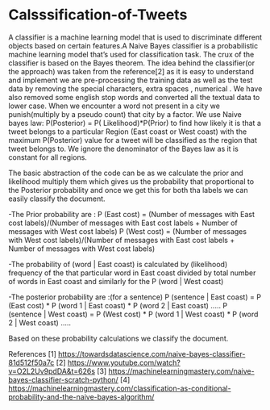 # Calsssification-of-Tweets

A classifier is a machine learning model that is used to discriminate different objects based on certain features.A Naive Bayes classifier is a probabilistic machine learning model that’s used for classification task. The crux of the classifier is based on the Bayes theorem. The idea behind the classifier(or the approach) was taken from the reference[2] as it is easy to understand and implement we are pre-processing the training data as well as the test data by removing the special characters, extra spaces , numerical . We have also removed some english stop words and converted all the textual data to lower case. When we encounter a word not present in a city we punish(multiply by a pseudo count) that city by a factor. We use Naive bayes law: P(Posterior) = P( Likelihood)*P(Prior) to find how likely it is that a tweet belongs to a particular Region (East coast or West coast) with the maximum P(Posterior) value for a tweet will be classified as the region that tweet belongs to. We ignore the denominator of the Bayes law as it is constant for all regions.

The basic abstraction of the code can be as we calculate the prior and likelihood multiply them which gives us the probability that proportional to the Posterior probability and once we get this for both tha labels we can easily classify the document.

-The Prior probability are : P (East cost) = (Number of messages with East cost labels)/(Number of messages with East cost labels + Number of messages with West cost labels) P (West cost) = (Number of messages with West cost labels)/(Number of messages with East cost labels + Number of messages with West cost labels)

-The probability of (word | East coast) is calculated by (likelihood) frequency of the that particular word in East coast divided by total number of words in East coast and similarly for the P (word | West coast)

-The posterior probability are :(for a sentence) P (sentence | East coast) = P (East cost) * P (word 1 | East coast) * P (word 2 | East coast) ..... P (sentence | West coast) = P (West cost) * P (word 1 | West coast) * P (word 2 | West coast) .....

Based on these probability calculations we classify the document.



References
[1] https://towardsdatascience.com/naive-bayes-classifier-81d512f50a7c
[2] https://www.youtube.com/watch?v=O2L2Uv9pdDA&t=626s
[3] https://machinelearningmastery.com/naive-bayes-classifier-scratch-python/
[4] https://machinelearningmastery.com/classification-as-conditional-probability-and-the-naive-bayes-algorithm/
